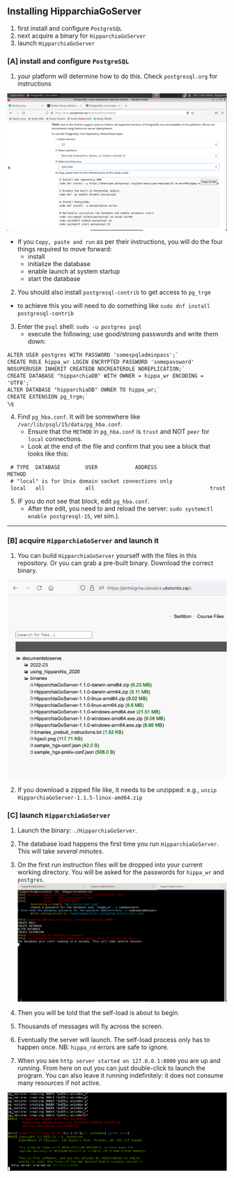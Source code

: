 ## Installing HipparchiaGoServer

1. first install and configure `PostgreSQL`
1. next acquire a binary for `HipparchiaGoServer`
1. launch `HipparchiaGoServer`

### [A] install and configure `PostgreSQL`

1. your platform will determine how to do this. Check `postgresql.org` for instructions

![launch](../gitimg/linux/01_linux_psql.png)

* If you `Copy, paste and run` as per their instructions, you will do the four things required to move forward:
  - install
  - initialize the database
  - enable launch at system startup
  - start the database
2. You should also install `postgresql-contrib` to get access to `pg_trgm`
  - to achieve this you will need to do something like `sudo dnf install postgresql-contrib`
3. Enter the `psql` shell: `sudo -u postgres psql`
   - execute the following; use good/strong passwords and write them down:
```
ALTER USER postgres WITH PASSWORD 'somespqladminpass';`
CREATE ROLE hippa_wr LOGIN ENCRYPTED PASSWORD 'somepassword' NOSUPERUSER INHERIT CREATEDB NOCREATEROLE NOREPLICATION;`
CREATE DATABASE "hipparchiaDB" WITH OWNER = hippa_wr ENCODING = 'UTF8';`
ALTER DATABASE "hipparchiaDB" OWNER TO hippa_wr;`
CREATE EXTENSION pg_trgm;`
\q
```
4. Find `pg_hba.conf`. It will be somewhere like `/var/lib/psql/15/data/pg_hba.conf`. 
   - Ensure that the `METHOD` in `pg_hba.conf` is `trust` and NOT `peer` for `local` connections. 
   - Look at the end of the file and confirm that you see a block that looks like this:

```
 # TYPE  DATABASE        USER            ADDRESS                 METHOD  
 # "local" is for Unix domain socket connections only
 local   all             all                                     trust

```
5. IF you do not see that block, edit `pg_hba.conf`. 
   - After the edit, you need to and reload the server: `sudo systemctl enable postgresql-15`, vel sim.). 

---

### [B] acquire `HipparchiaGoServer` and launch it

1. You can build `HipparchiaGoServer` yourself with the files in this repository. Or you can grab a pre-built binary. Download the correct binary. 

![inst12](../gitimg/windows/16_getbinary.png)

2. If you download a zipped file like, it needs to be unzipped: e.g.,  `unzip HipparchiaGoServer-1.1.5-linux-amd64.zip`


### [C] launch `HipparchiaGoServer`

1. Launch the binary: `./HipparchiaGoServer`. 
2. The database load happens the first time you run `HipparchiaGoServer`. This will take *several minutes*.
3. On the first run instruction files will be dropped into your current working directory. You will be asked for the passwords for `hippa_wr` and `postgres`.
   ![launch](../gitimg/linux/02_linux_loading.png)

4. Then you will be told that the self-load is about to begin.
5. Thousands of messages will fly across the screen.
6. Eventually the server will launch. The self-load process only has to happen once.
NB: `hippa_rd` errors are safe to ignore.
7. When you see `http server started on 127.0.0.1:8000` you are up and running. From here on out you can just double-click
   to launch the program. You can also leave it running indefinitely: it does not consume many resources if not active. 

![launch](../gitimg/linux/03_linux_loaded.png)